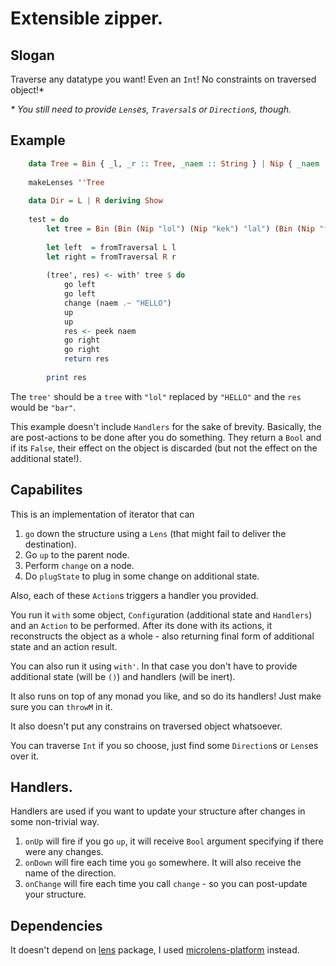 # Extensible zipper.

## Slogan

Traverse any datatype you want! Even an `Int`! No constraints on traversed object!*

_* You still need to provide `Lens`es, `Traversal`s or `Direction`s, though._

## Example

```haskell
    data Tree = Bin { _l, _r :: Tree, _naem :: String } | Nip { _naem :: String }
    
    makeLenses ''Tree
    
    data Dir = L | R deriving Show
    
    test = do
        let tree = Bin (Bin (Nip "lol") (Nip "kek") "lal") (Bin (Nip "foo") (Nip "bar") "qux") "all"
    
        let left  = fromTraversal L l
        let right = fromTraversal R r
     
        (tree', res) <- with' tree $ do
            go left
            go left
            change (naem .~ "HELLO")
            up
            up
            res <- peek naem
            go right
            go right
            return res
      
        print res
```

The `tree'` should be a `tree` with `"lol"` replaced by `"HELLO"` and the `res` would be `"bar"`.

This example doesn't include `Handlers` for the sake of brevity. Basically, the are post-actions to
be done after you do something. They return a `Bool` and if its `False`, their effect on the object
is discarded (but not the effect on the additional state!).

## Capabilites

This is an implementation of iterator that can

1. `go` down the structure using a `Lens` (that might fail to deliver the destination).
2. Go `up` to the parent node.
3. Perform `change` on a node.
4. Do `plugState` to plug in some change on additional state.

Also, each of these `Action`s triggers a handler you provided.

You run it `with` some object, `Config`uration (additional state and `Handlers`) and an `Action`
to be performed. After its done with its actions, it reconstructs the object as a whole - also returning final form of additional state and an action result.

You can also run it using `with'`. In that case you don't have to provide
additional state (will be `()`) and handlers (will be inert).

It also runs on top of any monad you like, and so do its handlers!
Just make sure you can `throwM` in it.

It also doesn't put any constrains on traversed object whatsoever.

You can traverse `Int` if you so choose, just find some `Direction`s or `Lens`es over it.

## Handlers.

Handlers are used if you want to update your structure after changes in some non-trivial way.

1. `onUp` will fire if you go `up`, it will receive `Bool` argument specifying if there were any changes.
2. `onDown` will fire each time you `go` somewhere. It will also receive the name of the direction.
3. `onChange` will fire each time you call `change` - so you can post-update your structure.

## Dependencies

It doesn't depend on [lens](http://hackage.haskell.org/package/lens) package, I used [microlens-platform](http://hackage.haskell.org/package/microlens-platform) instead.

